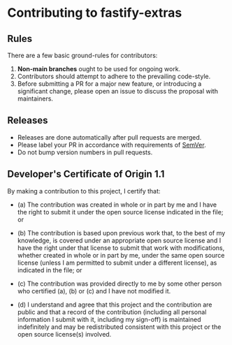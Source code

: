 # Contributing to fastify-extras

## Rules

There are a few basic ground-rules for contributors:

1. **Non-main branches** ought to be used for ongoing work.
2. Contributors should attempt to adhere to the prevailing code-style.
3. Before submitting a PR for a major new feature, or introducing a significant change, please open an issue to discuss the proposal with maintainers.

## Releases

- Releases are done automatically after pull requests are merged.
- Please label your PR in accordance with requirements of [SemVer](https://semver.org/).
- Do not bump version numbers in pull requests.

## Developer's Certificate of Origin 1.1

By making a contribution to this project, I certify that:

- (a) The contribution was created in whole or in part by me and I have the
  right to submit it under the open source license indicated in the file; or

- (b) The contribution is based upon previous work that, to the best of my
  knowledge, is covered under an appropriate open source license and I have the
  right under that license to submit that work with modifications, whether
  created in whole or in part by me, under the same open source license (unless
  I am permitted to submit under a different license), as indicated in the file;
  or

- (c) The contribution was provided directly to me by some other person who
  certified (a), (b) or (c) and I have not modified it.

- (d) I understand and agree that this project and the contribution are public
  and that a record of the contribution (including all personal information I
  submit with it, including my sign-off) is maintained indefinitely and may be
  redistributed consistent with this project or the open source license(s)
  involved.
